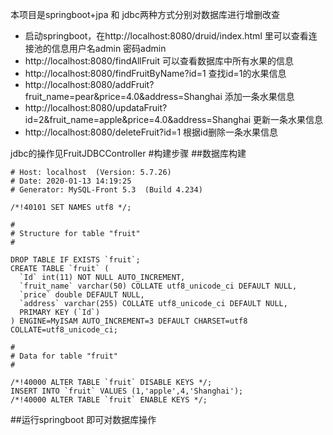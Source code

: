 本项目是springboot+jpa 和 jdbc两种方式分别对数据库进行增删改查
* 启动springboot，在http://localhost:8080/druid/index.html 里可以查看连接池的信息用户名admin 密码admin
* http://localhost:8080/findAllFruit 可以查看数据库中所有水果的信息
* http://localhost:8080/findFruitByName?id=1 查找id=1的水果信息
* http://localhost:8080/addFruit?fruit_name=pear&price=4.0&address=Shanghai 添加一条水果信息
* http://localhost:8080/updataFruit?id=2&fruit_name=apple&price=4.0&address=Shanghai 更新一条水果信息
* http://localhost:8080/deleteFruit?id=1 根据id删除一条水果信息

jdbc的操作见FruitJDBCController 
#构建步骤
##数据库构建
```mysql
# Host: localhost  (Version: 5.7.26)
# Date: 2020-01-13 14:19:25
# Generator: MySQL-Front 5.3  (Build 4.234)

/*!40101 SET NAMES utf8 */;

#
# Structure for table "fruit"
#

DROP TABLE IF EXISTS `fruit`;
CREATE TABLE `fruit` (
  `Id` int(11) NOT NULL AUTO_INCREMENT,
  `fruit_name` varchar(50) COLLATE utf8_unicode_ci DEFAULT NULL,
  `price` double DEFAULT NULL,
  `address` varchar(255) COLLATE utf8_unicode_ci DEFAULT NULL,
  PRIMARY KEY (`Id`)
) ENGINE=MyISAM AUTO_INCREMENT=3 DEFAULT CHARSET=utf8 COLLATE=utf8_unicode_ci;

#
# Data for table "fruit"
#

/*!40000 ALTER TABLE `fruit` DISABLE KEYS */;
INSERT INTO `fruit` VALUES (1,'apple',4,'Shanghai');
/*!40000 ALTER TABLE `fruit` ENABLE KEYS */;
```
##运行springboot 即可对数据库操作

